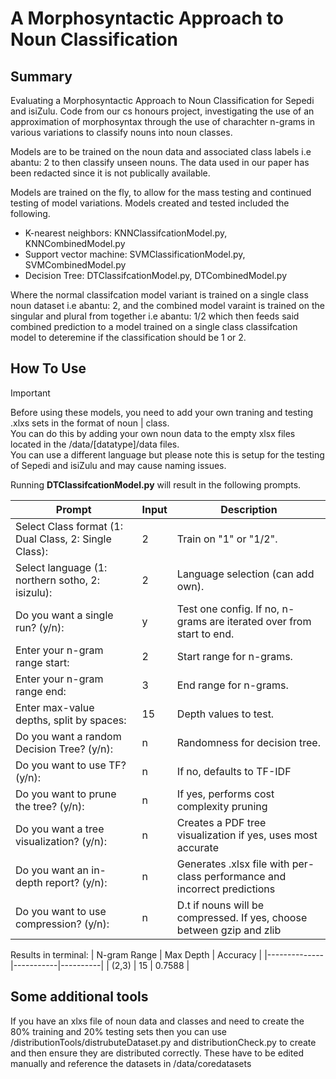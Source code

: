 # A Morphosyntactic Approach to Noun Classification
## Summary
Evaluating a Morphosyntactic Approach to Noun Classification for Sepedi and isiZulu.
Code from our cs honours project, investigating the use of an approximation of morphosyntax through the use of charachter n-grams in various variations to classify nouns into noun classes.

Models are to be trained on the noun data and associated class labels i.e abantu: 2 to then classify unseen nouns.
The data used in our paper has been redacted since it is not publically available.

Models are trained on the fly, to allow for the mass testing and continued testing of model variations.
Models created and tested included the following.
- K-nearest neighbors: KNNClassifcationModel.py, KNNCombinedModel.py   
- Support vector machine: SVMClassificationModel.py, SVMCombinedModel.py
- Decision Tree: DTClassifcationModel.py, DTCombinedModel.py

Where the normal classifcation model variant is trained on a single class noun dataset i.e abantu: 2, and the combined model varaint is trained on the singular and plural from together i.e abantu: 1/2 which then feeds said combined prediction to a model trained on a single class classifcation model to deteremine if the classification should be 1 or 2.

## How To Use 

> [!IMPORTANT]
> Before using these models, you need to add your own traning and testing .xlxs sets in the format of noun | class.<br/>
> You can do this by adding your own noun data to the empty xlsx files located in the /data/[datatype]/data files.<br/>
> You can use a different language but please note this is setup for the testing of Sepedi and isiZulu and may cause naming issues.

Running **DTClassifcationModel.py** will result in the following prompts.

|Prompt |Input |Description |
|--------|---------------|-------------|
| Select Class format (1: Dual Class, 2: Single Class): | 2 | Train on "1" or "1/2". |
| Select language (1: northern sotho, 2: isizulu): | 2 | Language selection (can add own). |
| Do you want a single run? (y/n): | y | Test one config. If no, n-grams are iterated over from start to end. |
| Enter your n-gram range start: | 2 | Start range for n-grams. |
| Enter your n-gram range end: | 3 | End range for n-grams. |
| Enter max-value depths, split by spaces: | 15 | Depth values to test. |
| Do you want a random Decision Tree? (y/n): | n | Randomness for decision tree. |
| Do you want to use TF? (y/n): | n | If no, defaults to TF-IDF |
| Do you want to prune the tree? (y/n): | n | If yes, performs cost complexity pruning |
| Do you want a tree visualization? (y/n): | n | Creates a PDF tree visualization if yes, uses most accurate |
| Do you want an in-depth report? (y/n): | n | Generates .xlsx file with per-class performance and incorrect predictions|
| Do you want to use compression? (y/n): | n | D.t if nouns will be compressed. If yes, choose between gzip and zlib |

Results in terminal:
| N-gram Range | Max Depth | Accuracy |
|--------------|-----------|----------|
| (2,3)        | 15        | 0.7588   |

## Some additional tools

If you have an xlxs file of noun data and classes and need to create the 80% training and 20% testing sets then you can use /distributionTools/distrubuteDataset.py and distributionCheck.py to create and then ensure they are distributed correctly. These have to be edited manually and reference the datasets in /data/coredatasets

